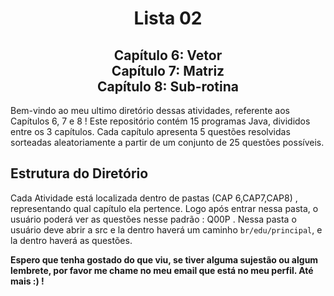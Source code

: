 <h1 align="center">Lista 02</h1>
<div align="center">
  <h2>
    Capítulo 6: Vetor <br>
    Capítulo 7: Matriz <br>
    Capítulo 8: Sub-rotina <br>
  </h2>
</div>

Bem-vindo ao meu ultimo diretório dessas atividades, referente aos Capítulos 6, 7 e 8 ! Este repositório contém 15 programas Java, divididos entre os 3 capítulos. Cada capítulo apresenta 5 questões resolvidas sorteadas aleatoriamente a partir de um conjunto de 25 questões possíveis.

## Estrutura do Diretório

Cada Atividade está localizada dentro de pastas (CAP 6,CAP7,CAP8) , representando qual capítulo ela pertence. Logo após entrar nessa pasta, o usuário poderá ver as questões nesse padrão : Q00P . Nessa pasta o usuário deve abrir a src e la dentro haverá um caminho `br/edu/principal`, e la dentro haverá as questões. 

**Espero que tenha gostado do que viu, se tiver alguma sujestão ou algum lembrete, por favor me chame no meu email que está no meu perfil. 
Até mais :) !**
